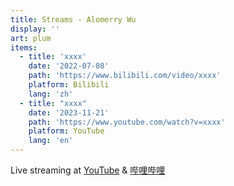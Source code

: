 ```yaml
---
title: Streams - Alomerry Wu
display: ''
art: plum
items:
  - title: 'xxxx'
    date: '2022-07-08'
    path: 'https://www.bilibili.com/video/xxxx'
    platform: Bilibili
    lang: 'zh'
  - title: "xxxx"
    date: '2023-11-21'
    path: 'https://www.youtube.com/watch?v=xxxx'
    platform: YouTube
    lang: 'en'
---
```


<SubNav />

<div slide-enter>

<div i-ri:vidicon-2-line mr2 />
<span op50>Live streaming at <a href="https://www.youtube.com/xxx" target="_blank">YouTube</a> & <a href="https://space.bilibili.com/xxx" target="_blank">哔哩哔哩</a></span>

</div>

<!-- <StreamAnnouncement /> -->

<ListPosts :posts="frontmatter.items.reverse()" />
